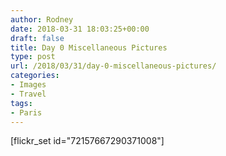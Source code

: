 ```yaml
---
author: Rodney
date: 2018-03-31 18:03:25+00:00
draft: false
title: Day 0 Miscellaneous Pictures
type: post
url: /2018/03/31/day-0-miscellaneous-pictures/
categories:
- Images
- Travel
tags:
- Paris
---
```

[flickr_set id="72157667290371008"]

